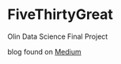 # FiveThirtyGreat
Olin Data Science Final Project

blog found on [Medium](https://medium.com/five-thirty-great)




